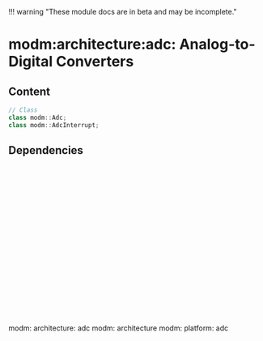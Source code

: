 !!! warning "These module docs are in beta and may be incomplete."

# modm:architecture:adc: Analog-to-Digital Converters



## Content

```cpp
// Class
class modm::Adc;
class modm::AdcInterrupt;
```
## Dependencies

<?xml version="1.0" encoding="UTF-8" standalone="no"?>
<!DOCTYPE svg PUBLIC "-//W3C//DTD SVG 1.1//EN"
 "http://www.w3.org/Graphics/SVG/1.1/DTD/svg11.dtd">
<!-- Generated by graphviz version 2.40.1 (0)
 -->
<!-- Title: modm:architecture:adc Pages: 1 -->
<svg width="118pt" height="224pt"
 viewBox="0.00 0.00 118.00 224.00" xmlns="http://www.w3.org/2000/svg" xmlns:xlink="http://www.w3.org/1999/xlink">
<g id="graph0" class="graph" transform="scale(1 1) rotate(0) translate(4 220)">
<title>modm:architecture:adc</title>
<polygon fill="#ffffff" stroke="transparent" points="-4,4 -4,-220 114,-220 114,4 -4,4"/>
<!-- modm_architecture_adc -->
<g id="node1" class="node">
<title>modm_architecture_adc</title>
<polygon fill="#d3d3d3" stroke="#000000" stroke-width="2" points="110,-142 0,-142 0,-89 110,-89 110,-142"/>
<text text-anchor="middle" x="55" y="-126.8" font-family="Times,serif" font-size="14.00" fill="#000000">modm:</text>
<text text-anchor="middle" x="55" y="-111.8" font-family="Times,serif" font-size="14.00" fill="#000000">architecture:</text>
<text text-anchor="middle" x="55" y="-96.8" font-family="Times,serif" font-size="14.00" fill="#000000">adc</text>
</g>
<!-- modm_architecture -->
<g id="node2" class="node">
<title>modm_architecture</title>
<g id="a_node2"><a xlink:href="../modm-architecture" xlink:title="modm:&#10;architecture">
<polygon fill="#d3d3d3" stroke="#000000" points="108,-216 2,-216 2,-178 108,-178 108,-216"/>
<text text-anchor="middle" x="55" y="-200.8" font-family="Times,serif" font-size="14.00" fill="#000000">modm:</text>
<text text-anchor="middle" x="55" y="-185.8" font-family="Times,serif" font-size="14.00" fill="#000000">architecture</text>
</a>
</g>
</g>
<!-- modm_architecture_adc&#45;&gt;modm_architecture -->
<g id="edge1" class="edge">
<title>modm_architecture_adc&#45;&gt;modm_architecture</title>
<path fill="none" stroke="#000000" d="M55,-142.1861C55,-150.3465 55,-159.3646 55,-167.6895"/>
<polygon fill="#000000" stroke="#000000" points="51.5001,-167.7469 55,-177.7469 58.5001,-167.747 51.5001,-167.7469"/>
</g>
<!-- modm_platform_adc -->
<g id="node3" class="node">
<title>modm_platform_adc</title>
<g id="a_node3"><a xlink:href="../modm-platform-adc" xlink:title="modm:&#10;platform:&#10;adc">
<polygon fill="#d3d3d3" stroke="#000000" points="96.5,-53 13.5,-53 13.5,0 96.5,0 96.5,-53"/>
<text text-anchor="middle" x="55" y="-37.8" font-family="Times,serif" font-size="14.00" fill="#000000">modm:</text>
<text text-anchor="middle" x="55" y="-22.8" font-family="Times,serif" font-size="14.00" fill="#000000">platform:</text>
<text text-anchor="middle" x="55" y="-7.8" font-family="Times,serif" font-size="14.00" fill="#000000">adc</text>
</a>
</g>
</g>
<!-- modm_platform_adc&#45;&gt;modm_architecture_adc -->
<g id="edge2" class="edge">
<title>modm_platform_adc&#45;&gt;modm_architecture_adc</title>
<path fill="none" stroke="#000000" d="M55,-53.2029C55,-61.2113 55,-70.1403 55,-78.6802"/>
<polygon fill="#000000" stroke="#000000" points="51.5001,-78.8159 55,-88.8159 58.5001,-78.8159 51.5001,-78.8159"/>
</g>
</g>
</svg>


